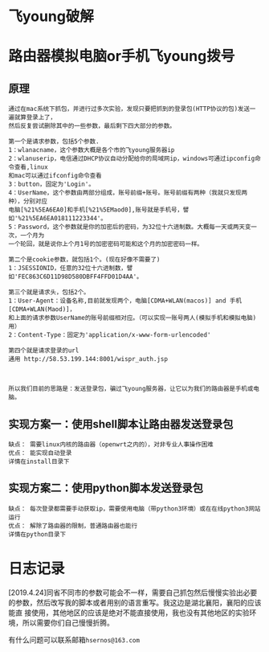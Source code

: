 # 飞young破解
# 路由器模拟电脑or手机飞young拨号

## 原理
    通过在mac系统下抓包，并进行过多次实验，发现只要把抓到的登录包(HTTP协议的包)发送一遍就算登录上了，
    然后反复尝试删除其中的一些参数，最后剩下四大部分的参数。
    
    第一个是请求参数，包括5个参数.
    1：wlanacname，这个参数大概是各个市的飞young服务器ip
    2：wlanuserip，电信通过DHCP协议自动分配给你的局域网ip，windows可通过ipconfig命令查看,linux
    和mac可以通过ifconfig命令查看
    3：button，固定为'Login'。
    4：UserName，这个参数由两部分组成，账号前缀+账号。账号前缀有两种（我就只发现两种），分别对应
    电脑[%21%5EA6EA0]和手机[%21%5EMaod0],账号就是手机号，譬如'%21%5EA6EA018111223344'。
    5：Password，这个参数就是你的加密后的密码，为32位十六进制数。大概每一天或两天变一次，一个月为
    一个轮回，就是说你上个月1号的加密密码可能和这个月的加密密码一样。
    
    第二个是cookie参数，就包括1个。(现在好像不需要了)
    1：JSESSIONID，任意的32位十六进制数，譬如'FEC863C6D11D98D580DBFF4FFD01D4AA'。
  
    第三个就是请求头，包括2个。
    1：User-Agent：设备名称,目前就发现两个，电脑[CDMA+WLAN(macos)] and 手机[CDMA+WLAN(Maod)]，
    和上面的请求参数UserName的账号前缀相对应。（可以实现一账号两人(模拟手机和模拟电脑)用）
    2：Content-Type：固定为'application/x-www-form-urlencoded'
    
    第四个就是请求登录的url
    通用 http://58.53.199.144:8001/wispr_auth.jsp
    
    
    
    所以我们目前的思路是：发送登录包，骗过飞young服务器，让它以为我们的路由器是手机或电脑。
    
## 实现方案一：使用shell脚本让路由器发送登录包
    缺点： 需要linux内核的路由器（openwrt之内的），对非专业人事操作困难
    优点： 能实现自动登录
    详情在install目录下
    
## 实现方案二：使用python脚本发送登录包
    缺点： 每次登录都需要手动获取ip，需要使用电脑（带python3环境）或在在线python3网站运行
    优点： 解除了路由器的限制，普通路由器也能行
    详情在python目录下

# 日志记录

[2019.4.24]同省不同市的参数可能会不一样，需要自己抓包然后慢慢实验出必要的参数，然后改写我的脚本或者用别的语言重写。我这边是湖北襄阳，襄阳的应该能直
接使用，其他地区的应该是绝对不能直接使用，我也没有其他地区的实验环境，所以需要你们自己慢慢折腾。
            
    
有什么问题可以联系邮箱`hsernos@163.com`
